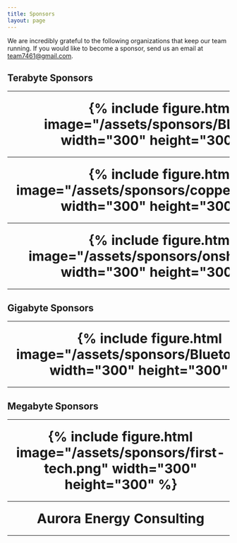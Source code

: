 ```yaml
---
title: Sponsors
layout: page
---
```


<style>
th {
  padding: 20px;
  font-size: 30px;
  text-align: center;
}
</style>

We are incredibly grateful to the following organizations that keep our team running. If you would like to become a sponsor, send us an email at [team7461@gmail.com](mailto:team7461@gmail.com).

<h2>Terabyte Sponsors</h2>
<table>
    <tr>
    <th>
        {% include figure.html image="/assets/sponsors/BLR.png" width="300" height="300" %}
    </th>
    <th>
        {% include figure.html image="/assets/sponsors/microsoft.png"  width="300" height="300" %}
    </th>
    </tr>
    <tr>
        <th>
            {% include figure.html image="/assets/sponsors/copperforge.png"  width="300" height="300" %}
        </th>
        <th>
            {% include figure.html image="/assets/sponsors/firstwa.png"  width="300" height="300" %}
        </th>
    </tr>
    <tr>
        <th>
            {% include figure.html image="/assets/sponsors/onshape.png"  width="300" height="300" %}
        </th>
    </tr>
</table>

<h2>Gigabyte Sponsors</h2>
<table>
    <tr>
        <th>
         {% include figure.html image="/assets/sponsors/Bluetooth.jpg"  width="300" height="300" %}
         </th>
    </tr>
</table>

<h2>Megabyte Sponsors</h2>
<table>
    <tr>
        <th>
         {% include figure.html image="/assets/sponsors/first-tech.png"  width="300" height="300" %}
        </th>
        <th>
         {% include figure.html image="/assets/sponsors/playlive.png"  width="300" height="300" %}
        </th>
    </tr>
    <tr>
        <th>
            Aurora Energy Consulting
        </th>
        <th>
            Tuan and Tuyet Team
        </th>
    </tr>
</table>
